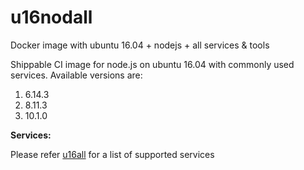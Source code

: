 # u16nodall
Docker image with ubuntu 16.04 + nodejs + all services &amp; tools

Shippable CI image for node.js on ubuntu 16.04 with commonly used services. Available versions are:



  1.  6.14.3
  2.  8.11.3
  3.  10.1.0
  

  
**Services:**

Please refer [u16all](https://github.com/dry-dock/u16all) for a list of supported services
